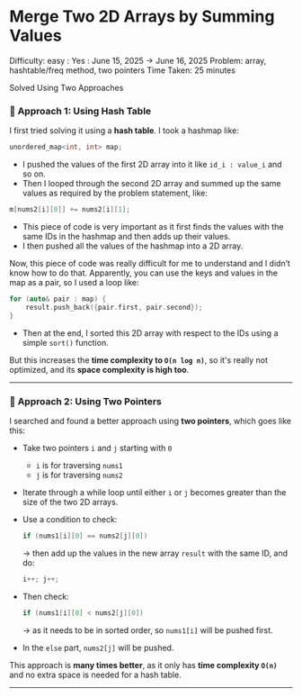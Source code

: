 # Merge Two 2D Arrays by Summing Values

Difficulty: easy
 : Yes
: June 15, 2025 → June 16, 2025
Problem: array, hashtable/freq method, two pointers
Time Taken: 25 minutes

Solved Using Two Approaches

### 🔹 **Approach 1: Using Hash Table**

I first tried solving it using a **hash table**. I took a hashmap like:

```cpp
unordered_map<int, int> map;

```

- I pushed the values of the first 2D array into it like `id_i : value_i` and so on.
- Then I looped through the second 2D array and summed up the same values as required by the problem statement, like:

```cpp
m[nums2[i][0]] += nums2[i][1];

```

- This piece of code is very important as it first finds the values with the same IDs in the hashmap and then adds up their values.
- I then pushed all the values of the hashmap into a 2D array.

Now, this piece of code was really difficult for me to understand and I didn’t know how to do that. Apparently, you can use the keys and values in the map as a pair, so I used a loop like:

```cpp
for (auto& pair : map) {
    result.push_back({pair.first, pair.second});
}

```

- Then at the end, I sorted this 2D array with respect to the IDs using a simple `sort()` function.

But this increases the **time complexity to `O(n log n)`**, so it's really not optimized, and its **space complexity is high too**.

---

### 🔹 **Approach 2: Using Two Pointers**

I searched and found a better approach using **two pointers**, which goes like this:

- Take two pointers `i` and `j` starting with `0`
    - `i` is for traversing `nums1`
    - `j` is for traversing `nums2`
- Iterate through a while loop until either `i` or `j` becomes greater than the size of the two 2D arrays.
- Use a condition to check:
    
    ```cpp
    if (nums1[i][0] == nums2[j][0])
    
    ```
    
    → then add up the values in the new array `result` with the same ID, and do:
    
    ```cpp
    i++; j++;
    
    ```
    
- Then check:
    
    ```cpp
    if (nums1[i][0] < nums2[j][0])
    
    ```
    
    → as it needs to be in sorted order, so `nums1[i]` will be pushed first.
    
- In the `else` part, `nums2[j]` will be pushed.

This approach is **many times better**, as it only has **time complexity `O(n)`** and no extra space is needed for a hash table.

---